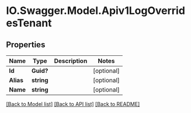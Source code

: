 # IO.Swagger.Model.Apiv1LogOverridesTenant
## Properties

Name | Type | Description | Notes
------------ | ------------- | ------------- | -------------
**Id** | **Guid?** |  | [optional] 
**Alias** | **string** |  | [optional] 
**Name** | **string** |  | [optional] 

[[Back to Model list]](../README.md#documentation-for-models) [[Back to API list]](../README.md#documentation-for-api-endpoints) [[Back to README]](../README.md)

